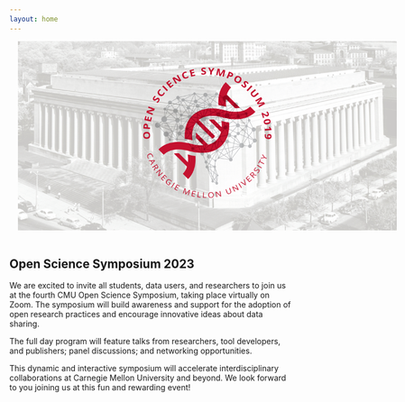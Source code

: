 ```yaml
---
layout: home
---
```


<style>
#logo-container {
    margin: 0 auto;
    width: 70vw;
	padding: 15px;
	padding-top: 0px;
}

#logo-container img {
    width: 70vw;
}
</style>

<div id='logo-container'><img src="assets/images/old-banner.png" /></div>

## Open Science Symposium 2023

We are excited to invite all students, data users, and researchers to join us at the fourth CMU Open Science Symposium, taking place virtually on Zoom. The symposium will build awareness and support for the adoption of open research practices and encourage innovative ideas about data sharing.

The full day program will feature talks from researchers, tool developers, and publishers; panel discussions; and networking opportunities.

This dynamic and interactive symposium will accelerate interdisciplinary collaborations at Carnegie Mellon University and beyond. We look forward to you joining us at this fun and rewarding event!
